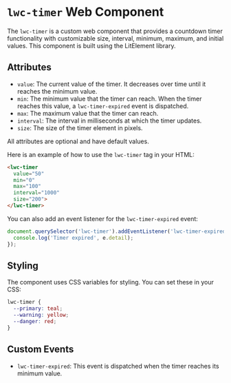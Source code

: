# `lwc-timer` Web Component

The `lwc-timer` is a custom web component that provides a countdown timer functionality with customizable size, interval, minimum, maximum, and initial values. This component is built using the LitElement library.

## Attributes

- `value`: The current value of the timer. It decreases over time until it reaches the minimum value.
- `min`: The minimum value that the timer can reach. When the timer reaches this value, a `lwc-timer-expired` event is dispatched.
- `max`: The maximum value that the timer can reach.
- `interval`: The interval in milliseconds at which the timer updates.
- `size`: The size of the timer element in pixels.

All attributes are optional and have default values.

Here is an example of how to use the `lwc-timer` tag in your HTML:

```html
<lwc-timer 
  value="50" 
  min="0" 
  max="100" 
  interval="1000" 
  size="200">
</lwc-timer>
```

You can also add an event listener for the `lwc-timer-expired` event:

```ts
document.querySelector('lwc-timer').addEventListener('lwc-timer-expired', (e) => {
  console.log('Timer expired', e.detail);
});
```

## Styling

The component uses CSS variables for styling. You can set these in your CSS:

```css
lwc-timer {
  --primary: teal;
  --warning: yellow;
  --danger: red;
}
```

## Custom Events

- `lwc-timer-expired`: This event is dispatched when the timer reaches its minimum value.
